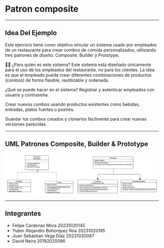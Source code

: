 # Patron composite

***

## Idea Del Ejemplo

Este ejercicio tiene como objetivo simular un sistema usado por empleados de un restaurante para crear combos de comida personalizados, utilizando tres patrones de diseño: Composite, Builder y Prototype.

👨‍🍳 ¿Para quién es este sistema?
Este sistema está diseñado únicamente para el uso de los empleados del restaurante, no para los clientes. La idea es que el empleado pueda crear diferentes combinaciones de productos (combos) de forma flexible, reutilizable y ordenada.

¿Qué se puede hacer en el sistema?
Registrar y autenticar empleados con usuario y contraseña.

Crear nuevos combos usando productos existentes como bebidas, entradas, platos fuertes o postres.

Guardar los combos creados y clonarlos fácilmente para crear nuevas versiones parecidas.

***

## UML Patrones Composite, Builder & Prototype

![UML2](UML.jpg)

***

## Integrantes

* Felipe Cardenas Mora 20231020145
* Yuber Alejandro Bohorquez Roa 20231020195
* Juan Sebastian Vega Diaz 20231020087
* David Neira 20192020086
